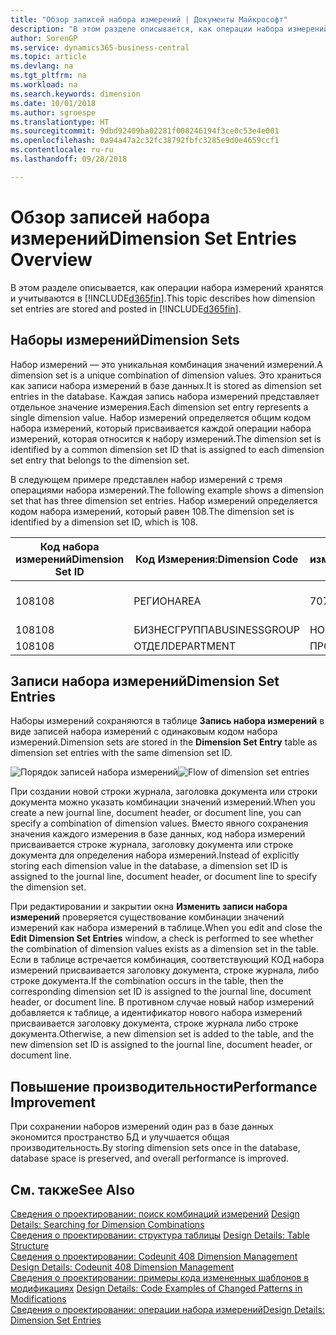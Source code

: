 ```yaml
---
title: "Обзор записей набора измерений | Документы Майкрософт"
description: "В этом разделе описывается, как операции набора измерений хранятся и учитываются в Dynamics 365."
author: SorenGP
ms.service: dynamics365-business-central
ms.topic: article
ms.devlang: na
ms.tgt_pltfrm: na
ms.workload: na
ms.search.keywords: dimension
ms.date: 10/01/2018
ms.author: sgroespe
ms.translationtype: HT
ms.sourcegitcommit: 9dbd92409ba02281f008246194f3ce0c53e4e001
ms.openlocfilehash: 0a94a47a2c32fc38792fbfc3285e9d0e4659ccf1
ms.contentlocale: ru-ru
ms.lasthandoff: 09/28/2018

---
```

# <a name="dimension-set-entries-overview"></a><span data-ttu-id="539d9-103">Обзор записей набора измерений</span><span class="sxs-lookup"><span data-stu-id="539d9-103">Dimension Set Entries Overview</span></span>
<span data-ttu-id="539d9-104">В этом разделе описывается, как операции набора измерений хранятся и учитываются в [!INCLUDE[d365fin](includes/d365fin_md.md)].</span><span class="sxs-lookup"><span data-stu-id="539d9-104">This topic describes how dimension set entries are stored and posted in [!INCLUDE[d365fin](includes/d365fin_md.md)].</span></span>  

## <a name="dimension-sets"></a><span data-ttu-id="539d9-105">Наборы измерений</span><span class="sxs-lookup"><span data-stu-id="539d9-105">Dimension Sets</span></span>  
<span data-ttu-id="539d9-106">Набор измерений — это уникальная комбинация значений измерений.</span><span class="sxs-lookup"><span data-stu-id="539d9-106">A dimension set is a unique combination of dimension values.</span></span> <span data-ttu-id="539d9-107">Это храниться как записи набора измерений в базе данных.</span><span class="sxs-lookup"><span data-stu-id="539d9-107">It is stored as dimension set entries in the database.</span></span> <span data-ttu-id="539d9-108">Каждая запись набора измерений представляет отдельное значение измерения.</span><span class="sxs-lookup"><span data-stu-id="539d9-108">Each dimension set entry represents a single dimension value.</span></span> <span data-ttu-id="539d9-109">Набор измерений определяется общим кодом набора измерений, который присваивается каждой операции набора измерений, которая относится к набору измерений.</span><span class="sxs-lookup"><span data-stu-id="539d9-109">The dimension set is identified by a common dimension set ID that is assigned to each dimension set entry that belongs to the dimension set.</span></span>  

<span data-ttu-id="539d9-110">В следующем примере представлен набор измерений с тремя операциями набора измерений.</span><span class="sxs-lookup"><span data-stu-id="539d9-110">The following example shows a dimension set that has three dimension set entries.</span></span> <span data-ttu-id="539d9-111">Набор измерений определяется кодом набора измерений, который равен 108.</span><span class="sxs-lookup"><span data-stu-id="539d9-111">The dimension set is identified by a dimension set ID, which is 108.</span></span>  

|<span data-ttu-id="539d9-112">Код набора измерений</span><span class="sxs-lookup"><span data-stu-id="539d9-112">Dimension Set ID</span></span>|<span data-ttu-id="539d9-113">Код Измерения:</span><span class="sxs-lookup"><span data-stu-id="539d9-113">Dimension Code</span></span>|<span data-ttu-id="539d9-114">Код значения измерения</span><span class="sxs-lookup"><span data-stu-id="539d9-114">Dimension Value Code</span></span>|<span data-ttu-id="539d9-115">Имя значения измерения</span><span class="sxs-lookup"><span data-stu-id="539d9-115">Dimension Value Name</span></span>|  
|----------------------|--------------------|--------------------------|--------------------------|  
|<span data-ttu-id="539d9-116">108</span><span class="sxs-lookup"><span data-stu-id="539d9-116">108</span></span>|<span data-ttu-id="539d9-117">РЕГИОН</span><span class="sxs-lookup"><span data-stu-id="539d9-117">AREA</span></span>|<span data-ttu-id="539d9-118">70</span><span class="sxs-lookup"><span data-stu-id="539d9-118">70</span></span>|<span data-ttu-id="539d9-119">Северная Америка</span><span class="sxs-lookup"><span data-stu-id="539d9-119">America North</span></span>|  
|<span data-ttu-id="539d9-120">108</span><span class="sxs-lookup"><span data-stu-id="539d9-120">108</span></span>|<span data-ttu-id="539d9-121">БИЗНЕСГРУППА</span><span class="sxs-lookup"><span data-stu-id="539d9-121">BUSINESSGROUP</span></span>|<span data-ttu-id="539d9-122">HOME</span><span class="sxs-lookup"><span data-stu-id="539d9-122">HOME</span></span>|<span data-ttu-id="539d9-123">В начало</span><span class="sxs-lookup"><span data-stu-id="539d9-123">Home</span></span>|  
|<span data-ttu-id="539d9-124">108</span><span class="sxs-lookup"><span data-stu-id="539d9-124">108</span></span>|<span data-ttu-id="539d9-125">ОТДЕЛ</span><span class="sxs-lookup"><span data-stu-id="539d9-125">DEPARTMENT</span></span>|<span data-ttu-id="539d9-126">ПРОДАЖИ</span><span class="sxs-lookup"><span data-stu-id="539d9-126">SALES</span></span>|<span data-ttu-id="539d9-127">Продажи</span><span class="sxs-lookup"><span data-stu-id="539d9-127">Sales</span></span>|  

## <a name="dimension-set-entries"></a><span data-ttu-id="539d9-128">Записи набора измерений</span><span class="sxs-lookup"><span data-stu-id="539d9-128">Dimension Set Entries</span></span>  
<span data-ttu-id="539d9-129">Наборы измерений сохраняются в таблице **Запись набора измерений** в виде записей набора измерений с одинаковым кодом набора измерений.</span><span class="sxs-lookup"><span data-stu-id="539d9-129">Dimension sets are stored in the **Dimension Set Entry** table as dimension set entries with the same dimension set ID.</span></span>  

<span data-ttu-id="539d9-130">![Порядок записей набора измерений](media/dimensionentrynav7.png "Порядок записей набора измерений")</span><span class="sxs-lookup"><span data-stu-id="539d9-130">![Flow of dimension set entries](media/dimensionentrynav7.png "Flow of dimension set entries")</span></span>  

<span data-ttu-id="539d9-131">При создании новой строки журнала, заголовка документа или строки документа можно указать комбинации значений измерений.</span><span class="sxs-lookup"><span data-stu-id="539d9-131">When you create a new journal line, document header, or document line, you can specify a combination of dimension values.</span></span> <span data-ttu-id="539d9-132">Вместо явного сохранения значения каждого измерения в базе данных, код набора измерений присваивается строке журнала, заголовку документа или строке документа для определения набора измерений.</span><span class="sxs-lookup"><span data-stu-id="539d9-132">Instead of explicitly storing each dimension value in the database, a dimension set ID is assigned to the journal line, document header, or document line to specify the dimension set.</span></span>  

<span data-ttu-id="539d9-133">При редактировании и закрытии окна **Изменить записи набора измерений** проверяется существование комбинации значений измерений как набора измерений в таблице.</span><span class="sxs-lookup"><span data-stu-id="539d9-133">When you edit and close the **Edit Dimension Set Entries** window, a check is performed to see whether the combination of dimension values exists as a dimension set in the table.</span></span> <span data-ttu-id="539d9-134">Если в таблице встречается комбинация, соответствующий КОД набора измерений присваивается заголовку документа, строке журнала, либо строке документа.</span><span class="sxs-lookup"><span data-stu-id="539d9-134">If the combination occurs in the table, then the corresponding dimension set ID is assigned to the journal line, document header, or document line.</span></span> <span data-ttu-id="539d9-135">В противном случае новый набор измерений добавляется к таблице, а идентификатор нового набора измерений присваивается заголовку документа, строке журнала либо строке документа.</span><span class="sxs-lookup"><span data-stu-id="539d9-135">Otherwise, a new dimension set is added to the table, and the new dimension set ID is assigned to the journal line, document header, or document line.</span></span>  

## <a name="performance-improvement"></a><span data-ttu-id="539d9-136">Повышение производительности</span><span class="sxs-lookup"><span data-stu-id="539d9-136">Performance Improvement</span></span>  
<span data-ttu-id="539d9-137">При сохранении наборов измерений один раз в базе данных экономится пространство БД и улучшается общая производительность.</span><span class="sxs-lookup"><span data-stu-id="539d9-137">By storing dimension sets once in the database, database space is preserved, and overall performance is improved.</span></span>  

## <a name="see-also"></a><span data-ttu-id="539d9-138">См. также</span><span class="sxs-lookup"><span data-stu-id="539d9-138">See Also</span></span>  
<span data-ttu-id="539d9-139">[Сведения о проектировании: поиск комбинаций измерений](design-details-searching-for-dimension-combinations.md) </span><span class="sxs-lookup"><span data-stu-id="539d9-139">[Design Details: Searching for Dimension Combinations](design-details-searching-for-dimension-combinations.md) </span></span>  
<span data-ttu-id="539d9-140">[Сведения о проектировании: структура таблицы](design-details-table-structure.md) </span><span class="sxs-lookup"><span data-stu-id="539d9-140">[Design Details: Table Structure](design-details-table-structure.md) </span></span>  
<span data-ttu-id="539d9-141">[Сведения о проектировании: Codeunit 408 Dimension Management](design-details-codeunit-408-dimension-management.md) </span><span class="sxs-lookup"><span data-stu-id="539d9-141">[Design Details: Codeunit 408 Dimension Management](design-details-codeunit-408-dimension-management.md) </span></span>  
<span data-ttu-id="539d9-142">[Сведения о проектировании: примеры кода измененных шаблонов в модификациях](design-details-code-examples-of-changed-patterns-in-modifications.md) </span><span class="sxs-lookup"><span data-stu-id="539d9-142">[Design Details: Code Examples of Changed Patterns in Modifications](design-details-code-examples-of-changed-patterns-in-modifications.md) </span></span>  
[<span data-ttu-id="539d9-143">Сведения о проектировании: операции набора измерений</span><span class="sxs-lookup"><span data-stu-id="539d9-143">Design Details: Dimension Set Entries</span></span>](design-details-dimension-set-entries.md)   

